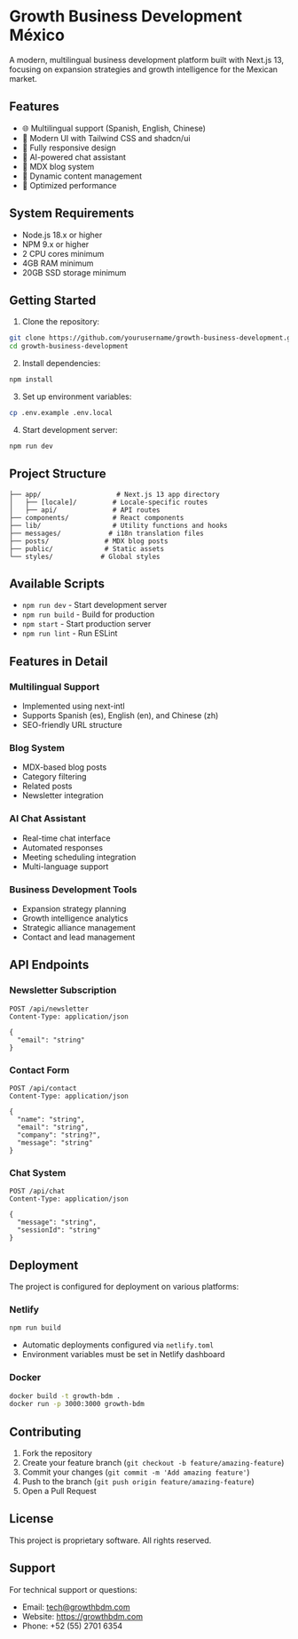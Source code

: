 # Growth Business Development México

A modern, multilingual business development platform built with Next.js 13, focusing on expansion strategies and growth intelligence for the Mexican market.

## Features

- 🌐 Multilingual support (Spanish, English, Chinese)
- 🎨 Modern UI with Tailwind CSS and shadcn/ui
- 📱 Fully responsive design
- 💬 AI-powered chat assistant
- 📝 MDX blog system
- 🔄 Dynamic content management
- 🚀 Optimized performance

## System Requirements

- Node.js 18.x or higher
- NPM 9.x or higher
- 2 CPU cores minimum
- 4GB RAM minimum
- 20GB SSD storage minimum

## Getting Started

1. Clone the repository:
```bash
git clone https://github.com/yourusername/growth-business-development.git
cd growth-business-development
```

2. Install dependencies:
```bash
npm install
```

3. Set up environment variables:
```bash
cp .env.example .env.local
```

4. Start development server:
```bash
npm run dev
```

## Project Structure

```
├── app/                   # Next.js 13 app directory
│   ├── [locale]/         # Locale-specific routes
│   ├── api/              # API routes
├── components/           # React components
├── lib/                  # Utility functions and hooks
├── messages/            # i18n translation files
├── posts/              # MDX blog posts
├── public/             # Static assets
└── styles/            # Global styles
```

## Available Scripts

- `npm run dev` - Start development server
- `npm run build` - Build for production
- `npm start` - Start production server
- `npm run lint` - Run ESLint

## Features in Detail

### Multilingual Support
- Implemented using next-intl
- Supports Spanish (es), English (en), and Chinese (zh)
- SEO-friendly URL structure

### Blog System
- MDX-based blog posts
- Category filtering
- Related posts
- Newsletter integration

### AI Chat Assistant
- Real-time chat interface
- Automated responses
- Meeting scheduling integration
- Multi-language support

### Business Development Tools
- Expansion strategy planning
- Growth intelligence analytics
- Strategic alliance management
- Contact and lead management

## API Endpoints

### Newsletter Subscription
```http
POST /api/newsletter
Content-Type: application/json

{
  "email": "string"
}
```

### Contact Form
```http
POST /api/contact
Content-Type: application/json

{
  "name": "string",
  "email": "string",
  "company": "string?",
  "message": "string"
}
```

### Chat System
```http
POST /api/chat
Content-Type: application/json

{
  "message": "string",
  "sessionId": "string"
}
```

## Deployment

The project is configured for deployment on various platforms:

### Netlify
```bash
npm run build
```
- Automatic deployments configured via `netlify.toml`
- Environment variables must be set in Netlify dashboard

### Docker
```bash
docker build -t growth-bdm .
docker run -p 3000:3000 growth-bdm
```

## Contributing

1. Fork the repository
2. Create your feature branch (`git checkout -b feature/amazing-feature`)
3. Commit your changes (`git commit -m 'Add amazing feature'`)
4. Push to the branch (`git push origin feature/amazing-feature`)
5. Open a Pull Request

## License

This project is proprietary software. All rights reserved.

## Support

For technical support or questions:
- Email: tech@growthbdm.com
- Website: https://growthbdm.com
- Phone: +52 (55) 2701 6354